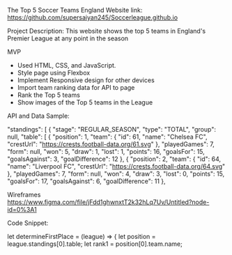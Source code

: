 The Top 5 Soccer Teams England
Website link: https://github.com/supersaiyan245/Soccerleague.github.io

Project Description:
This website shows the top 5 teams in England's Premier League at any point in the season

MVP
  <ul>
    <li>Used HTML, CSS, and JavaScript.</li>
    <li>Style page using Flexbox</li>
    <li>Implement Responsive design for other devices</li>
    <li> Import team ranking data for API to page</li>
    <li> Rank the Top 5 teams</li>
    <li> Show images of the Top 5 teams in the League</li>
  </ul>

API and Data Sample: 

 "standings": [
        {
            "stage": "REGULAR_SEASON",
            "type": "TOTAL",
            "group": null,
            "table": [
                {
                    "position": 1,
                    "team": {
                        "id": 61,
                        "name": "Chelsea FC",
                        "crestUrl": "https://crests.football-data.org/61.svg"
                    },
                    "playedGames": 7,
                    "form": null,
                    "won": 5,
                    "draw": 1,
                    "lost": 1,
                    "points": 16,
                    "goalsFor": 15,
                    "goalsAgainst": 3,
                    "goalDifference": 12
                },
                {
                    "position": 2,
                    "team": {
                        "id": 64,
                        "name": "Liverpool FC",
                        "crestUrl": "https://crests.football-data.org/64.svg"
                    },
                    "playedGames": 7,
                    "form": null,
                    "won": 4,
                    "draw": 3,
                    "lost": 0,
                    "points": 15,
                    "goalsFor": 17,
                    "goalsAgainst": 6,
                    "goalDifference": 11
                },

Wireframes
https://www.figma.com/file/jFdd1ghwnxtT2k32hLq7Uv/Untitled?node-id=0%3A1

Code Snippet:

let determineFirstPlace = (league) => {
  let position = league.standings[0].table;
  let rank1 = position[0].team.name;